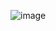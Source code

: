 ![image](https://github.com/padmapriyanka25/Netflix-clone/assets/141168800/b0060d68-f36b-4392-85e0-917d423dca5d)
